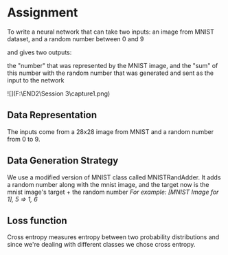 # Assignment

To write a neural network that can take two inputs:
an image from MNIST dataset, and
a random number between 0 and 9

and gives two outputs:

the "number" that was represented by the MNIST image, and
the "sum" of this number with the random number that was generated and sent as the input to the network

![](F:\END2\Session 3\capture1.png)

## Data Representation
The inputs come from a 28x28 image from MNIST and a random number from 0 to 9.

## Data Generation Strategy
We use a modified version of MNIST class called MNISTRandAdder.
It adds a random number along with the mnist image, and the target now is the mnist image's target + the random number
    *For example: [MNIST Image for 1], 5 => 1, 6*

## Loss function
Cross entropy measures entropy between two probability distributions and since we're dealing with different classes we chose cross entropy.

